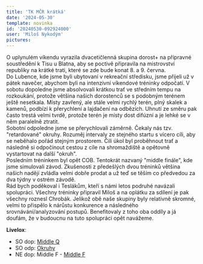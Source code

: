 ```yaml
---
title: 'TK MČR krátká'
date: '2024-05-30'
template: novinka
id: '20240530-092924000'
user: 'Miloš Nykodým'
pictures:
---
```

O uplynulém víkendu vyrazila dvacetičlenná skupina dorost+ na přípravné soustředění k Tisu u Blatna, aby se poctivě připravila na mistrovství republiky na krátké trati, které se zde bude konat 8. a 9. června.  
Do Lubence, kde jsme byli ubytovaní v rekreační středisku, jsme přijeli už v pátek navečer, abychom byli na intenzivní víkendové tréninky odpočatí. V sobotu dopoledne jsme absolvovali krátkou trať ve středním tempu na rozkoukání, protože většina našich dorostenců se s podobným terénem ještě nesetkala. Místy zavřený, ale stále velmi rychlý terén, plný skalek a kamenů, podbízí k přerychlení a lajdačení na odbězích. Uhnutí ze směru pak často trestá velmi tvrdě, protože terén je místy dost difúzní a je lehké se v něm paralelně ztratit.  
Sobotní odpoledne jsme se přerychlovali záměrně. Čekaly nás tzv. "retardované" okruhy. Rozuměj intervaly ze stejného startu s vícero cíli, aby se neběhalo pořád stejným prostorem. Čili úkol byl proběhnout trať a následně si odpočinout cestou z cíle na shromaždiště a opětovně vystartovat na další "okruh".  
Posledním tréninkem byl opět COB. Tentokrát nazvaný "middle finále", kde jsme simulovali závod. Zkušenosti z předešlých dvou tréninků většina našich nadějí zvládla velmi dobře prodat a už teď se těším co předvedou za dva týdny v ostrém závodě.  
Rád bych poděkoval i Teslákům, kteří s námi letos podruhé navázali spolupráci. Všechny tréninky připravil Miloš a na oplátku za sdílení je pak všechny roznesl Chrobák. Jelikož obě naše skupiny byly relativně skromné, velmi to přispělo k nárůstu konkurence a následného srovnávání/analyzování postupů. Benefitovaly z toho oba oddíly a já doufám, že v budoucnu na tuto spolupráci opět navážeme.  

**Livelox**:  
- SO dop: [Middle Q](https://www.livelox.com/Events/Show/129304/TC-Middle-qual)  
- SO odp: [Okruhy](https://www.livelox.com/Events/Show/129301/TC-Middle-Okruhy)  
- NE dop: Middle F - [Middle F](https://www.livelox.com/Events/Show/129289/TC-Middle-final)
